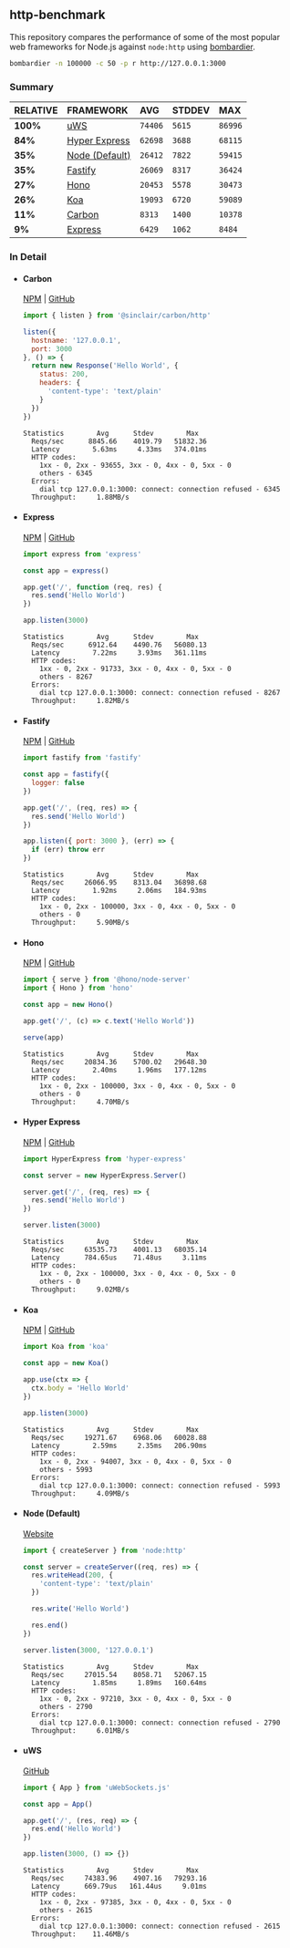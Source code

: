 ## http-benchmark

This repository compares the performance of some of the most popular web frameworks for Node.js against `node:http` using [bombardier](https://github.com/codesenberg/bombardier).

```bash
bombardier -n 100000 -c 50 -p r http://127.0.0.1:3000
```

### Summary

| RELATIVE | FRAMEWORK | AVG | STDDEV | MAX |
| :--- | :--- | :--- | :--- | :--- |
| **100%** | [uWS](#uws) | `74406` | `5615` | `86996` |
| **84%** | [Hyper Express](#hyper-express) | `62698` | `3688` | `68115` |
| **35%** | [Node (Default)](#node-default) | `26412` | `7822` | `59415` |
| **35%** | [Fastify](#fastify) | `26069` | `8317` | `36424` |
| **27%** | [Hono](#hono) | `20453` | `5578` | `30473` |
| **26%** | [Koa](#koa) | `19093` | `6720` | `59089` |
| **11%** | [Carbon](#carbon) | `8313` | `1400` | `10378` |
| **9%** | [Express](#express) | `6429` | `1062` | `8484` |


### In Detail

- #### Carbon
  [NPM](https://npmjs.com/@sinclair/carbon) | [GitHub](https://github.com/sinclairzx81/carbon)
  ```js
  import { listen } from '@sinclair/carbon/http'

  listen({
    hostname: '127.0.0.1',
    port: 3000
  }, () => {
    return new Response('Hello World', {
      status: 200,
      headers: {
        'content-type': 'text/plain'
      }
    })
  })
  ```

  ```
  Statistics        Avg      Stdev        Max
    Reqs/sec      8845.66    4019.79   51832.36
    Latency        5.63ms     4.33ms   374.01ms
    HTTP codes:
      1xx - 0, 2xx - 93655, 3xx - 0, 4xx - 0, 5xx - 0
      others - 6345
    Errors:
      dial tcp 127.0.0.1:3000: connect: connection refused - 6345
    Throughput:     1.88MB/s
  ```

- #### Express
  [NPM](https://npmjs.com/express) | [GitHub](https://github.com/expressjs/express)
  ```js
  import express from 'express'

  const app = express()

  app.get('/', function (req, res) {
    res.send('Hello World')
  })

  app.listen(3000)
  ```

  ```
  Statistics        Avg      Stdev        Max
    Reqs/sec      6912.64    4490.76   56080.13
    Latency        7.22ms     3.93ms   361.11ms
    HTTP codes:
      1xx - 0, 2xx - 91733, 3xx - 0, 4xx - 0, 5xx - 0
      others - 8267
    Errors:
      dial tcp 127.0.0.1:3000: connect: connection refused - 8267
    Throughput:     1.82MB/s
  ```

- #### Fastify
  [NPM](https://npmjs.com/fastify) | [GitHub](https://github.com/fastify/fastify)
  ```js
  import fastify from 'fastify'

  const app = fastify({
    logger: false
  })

  app.get('/', (req, res) => {
    res.send('Hello World')
  })

  app.listen({ port: 3000 }, (err) => {
    if (err) throw err
  })
  ```

  ```
  Statistics        Avg      Stdev        Max
    Reqs/sec     26066.95    8313.04   36898.68
    Latency        1.92ms     2.06ms   184.93ms
    HTTP codes:
      1xx - 0, 2xx - 100000, 3xx - 0, 4xx - 0, 5xx - 0
      others - 0
    Throughput:     5.90MB/s
  ```

- #### Hono
  [NPM](https://npmjs.com/hono) | [GitHub](https://github.com/honojs/hono)
  ```js
  import { serve } from '@hono/node-server'
  import { Hono } from 'hono'

  const app = new Hono()

  app.get('/', (c) => c.text('Hello World'))

  serve(app)
  ```

  ```
  Statistics        Avg      Stdev        Max
    Reqs/sec     20834.36    5700.02   29648.30
    Latency        2.40ms     1.96ms   177.12ms
    HTTP codes:
      1xx - 0, 2xx - 100000, 3xx - 0, 4xx - 0, 5xx - 0
      others - 0
    Throughput:     4.70MB/s
  ```

- #### Hyper Express
  [NPM](https://npmjs.com/hyper-express) | [GitHub](https://github.com/kartikk221/hyper-express)
  ```js
  import HyperExpress from 'hyper-express'

  const server = new HyperExpress.Server()

  server.get('/', (req, res) => {
    res.send('Hello World')
  })

  server.listen(3000)
  ```

  ```
  Statistics        Avg      Stdev        Max
    Reqs/sec     63535.73    4001.13   68035.14
    Latency      784.65us    71.48us     3.11ms
    HTTP codes:
      1xx - 0, 2xx - 100000, 3xx - 0, 4xx - 0, 5xx - 0
      others - 0
    Throughput:     9.02MB/s
  ```

- #### Koa
  [NPM](https://npmjs.com/koa) | [GitHub](https://github.com/koajs/koa)
  ```js
  import Koa from 'koa'

  const app = new Koa()

  app.use(ctx => {
    ctx.body = 'Hello World'
  })

  app.listen(3000)
  ```

  ```
  Statistics        Avg      Stdev        Max
    Reqs/sec     19271.67    6968.06   60028.88
    Latency        2.59ms     2.35ms   206.90ms
    HTTP codes:
      1xx - 0, 2xx - 94007, 3xx - 0, 4xx - 0, 5xx - 0
      others - 5993
    Errors:
      dial tcp 127.0.0.1:3000: connect: connection refused - 5993
    Throughput:     4.09MB/s
  ```

- #### Node (Default)
  [Website](https://nodejs.org/api/http.html)
  ```js
  import { createServer } from 'node:http'

  const server = createServer((req, res) => {
    res.writeHead(200, {
      'content-type': 'text/plain'
    })

    res.write('Hello World')

    res.end()
  })

  server.listen(3000, '127.0.0.1')
  ```

  ```
  Statistics        Avg      Stdev        Max
    Reqs/sec     27015.54    8058.71   52067.15
    Latency        1.85ms     1.89ms   160.64ms
    HTTP codes:
      1xx - 0, 2xx - 97210, 3xx - 0, 4xx - 0, 5xx - 0
      others - 2790
    Errors:
      dial tcp 127.0.0.1:3000: connect: connection refused - 2790
    Throughput:     6.01MB/s
  ```

- #### uWS
  [GitHub](https://github.com/uNetworking/uWebSockets.js)
  ```js
  import { App } from 'uWebSockets.js'

  const app = App()

  app.get('/', (res, req) => {
    res.end('Hello World')
  })

  app.listen(3000, () => {})
  ```

  ```
  Statistics        Avg      Stdev        Max
    Reqs/sec     74383.96    4907.16   79293.16
    Latency      669.79us   161.44us     9.01ms
    HTTP codes:
      1xx - 0, 2xx - 97385, 3xx - 0, 4xx - 0, 5xx - 0
      others - 2615
    Errors:
      dial tcp 127.0.0.1:3000: connect: connection refused - 2615
    Throughput:    11.46MB/s
  ```


